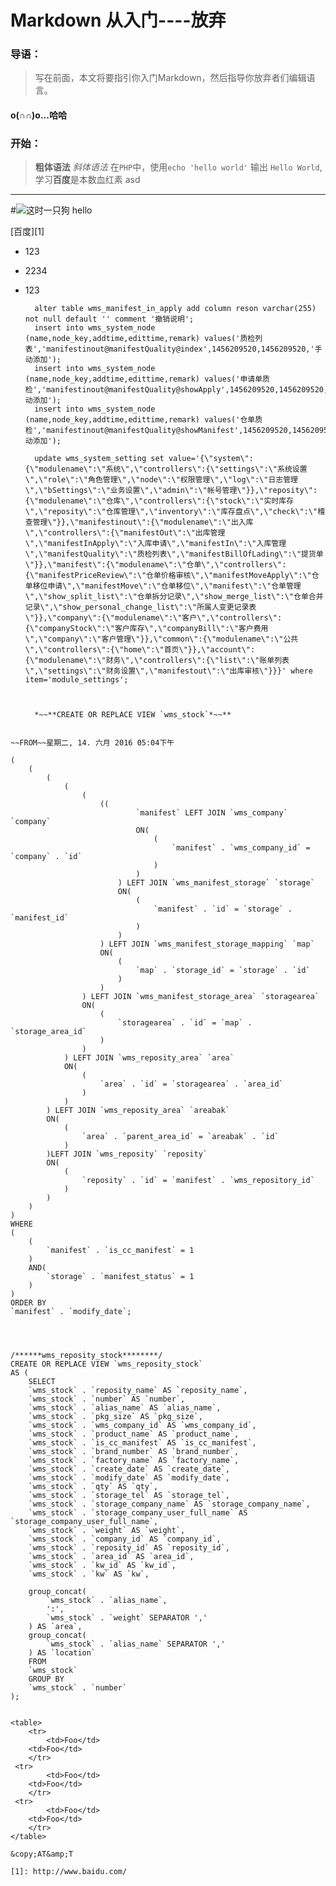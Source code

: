 # Markdown  从入门----放弃
### 导语：
>写在前面，本文将要指引你入门Markdown，然后指导你放弃者们编辑语言。

#### o(∩∩)o...哈哈

### 开始：
>**粗体语法** 
*斜体语法*
在`PHP`中，使用`echo 'hello world'` 输出 `Hello World`,学习**百度**是本数血红素
asd 
***
#![这时一只狗](http://h.hiphotos.baidu.com/image/h%3D200/sign=e8dfbdc69a16fdfac76cc1ee848e8cea/738b4710b912c8fc8cfeb020fb039245d78821c9.jpg)
	hello

[百度][1]

* 123
+ 2234
- 123

		alter table wms_manifest_in_apply add column reson varchar(255) not null default '' comment '撤销说明';
		insert into wms_system_node (name,node_key,addtime,edittime,remark) values('质检列表','manifestinout@manifestQuality@index',1456209520,1456209520,'手动添加');
		insert into wms_system_node (name,node_key,addtime,edittime,remark) values('申请单质检','manifestinout@manifestQuality@showApply',1456209520,1456209520,'手动添加');
		insert into wms_system_node (name,node_key,addtime,edittime,remark) values('仓单质检','manifestinout@manifestQuality@showManifest',1456209520,1456209520,'手动添加');

		update wms_system_setting set value='{\"system\":{\"modulename\":\"系统\",\"controllers\":{\"settings\":\"系统设置\",\"role\":\"角色管理\",\"node\":\"权限管理\",\"log\":\"日志管理\",\"bSettings\":\"业务设置\",\"admin\":\"帐号管理\"}},\"reposity\":{\"modulename\":\"仓库\",\"controllers\":{\"stock\":\"实时库存\",\"reposity\":\"仓库管理\",\"inventory\":\"库存盘点\",\"check\":\"稽查管理\"}},\"manifestinout\":{\"modulename\":\"出入库\",\"controllers\":{\"manifestOut\":\"出库管理\",\"manifestInApply\":\"入库申请\",\"manifestIn\":\"入库管理\",\"manifestQuality\":\"质检列表\",\"manifestBillOfLading\":\"提货单\"}},\"manifest\":{\"modulename\":\"仓单\",\"controllers\":{\"manifestPriceReview\":\"仓单价格审核\",\"manifestMoveApply\":\"仓单移位申请\",\"manifestMove\":\"仓单移位\",\"manifest\":\"仓单管理\",\"show_split_list\":\"仓单拆分记录\",\"show_merge_list\":\"仓单合并记录\",\"show_personal_change_list\":\"所属人变更记录表\"}},\"company\":{\"modulename\":\"客户\",\"controllers\":{\"companyStock\":\"客户库存\",\"companyBill\":\"客户费用\",\"company\":\"客户管理\"}},\"common\":{\"modulename\":\"公共\",\"controllers\":{\"home\":\"首页\"}},\"account\":{\"modulename\":\"财务\",\"controllers\":{\"list\":\"账单列表\",\"settings\":\"财务设置\",\"manifestout\":\"出库审核\"}}}' where item='module_settings';



		*~~**CREATE OR REPLACE VIEW `wms_stock`*~~**
~~~~

~~FROM~~星期二, 14. 六月 2016 05:04下午 

(
	(
		(
			(
				(
					((
							`manifest` LEFT JOIN `wms_company` `company`
							ON(
								(
									`manifest` . `wms_company_id` = `company` . `id`
								)
							)
						) LEFT JOIN `wms_manifest_storage` `storage`
						ON(
							(
								`manifest` . `id` = `storage` . `manifest_id`
							)
						)
					) LEFT JOIN `wms_manifest_storage_mapping` `map`
					ON(
						(
							`map` . `storage_id` = `storage` . `id`
						)
					)
				) LEFT JOIN `wms_manifest_storage_area` `storagearea`
				ON(
					(
						`storagearea` . `id` = `map` . `storage_area_id`
					)
				)
			) LEFT JOIN `wms_reposity_area` `area`
			ON(
				(
					`area` . `id` = `storagearea` . `area_id`
				)
			)
		) LEFT JOIN `wms_reposity_area` `areabak`
		ON(
			(
				`area` . `parent_area_id` = `areabak` . `id`
			)
		)LEFT JOIN `wms_reposity` `reposity`
		ON(
			(
				`reposity` . `id` = `manifest` . `wms_repository_id`
			)
		)
	)
)
WHERE
(
	(
		`manifest` . `is_cc_manifest` = 1
	)
	AND(
		`storage` . `manifest_status` = 1
	)
)
ORDER BY
`manifest` . `modify_date`;




/******wms_reposity_stock********/
CREATE OR REPLACE VIEW `wms_reposity_stock`
AS (
	SELECT
	`wms_stock` . `reposity_name` AS `reposity_name`,
	`wms_stock` . `number` AS `number`,
	`wms_stock` . `alias_name` AS `alias_name`,
	`wms_stock` . `pkg_size` AS `pkg_size`,
	`wms_stock` . `wms_company_id` AS `wms_company_id`,
	`wms_stock` . `product_name` AS `product_name`,
	`wms_stock` . `is_cc_manifest` AS `is_cc_manifest`,
	`wms_stock` . `brand_number` AS `brand_number`,
	`wms_stock` . `factory_name` AS `factory_name`,
	`wms_stock` . `create_date` AS `create_date`,
	`wms_stock` . `modify_date` AS `modify_date`,
	`wms_stock` . `qty` AS `qty`,
	`wms_stock` . `storage_tel` AS `storage_tel`,
	`wms_stock` . `storage_company_name` AS `storage_company_name`,
	`wms_stock` . `storage_company_user_full_name` AS `storage_company_user_full_name`,
	`wms_stock` . `weight` AS `weight`,
	`wms_stock` . `company_id` AS `company_id`,
	`wms_stock` . `reposity_id` AS `reposity_id`,
	`wms_stock` . `area_id` AS `area_id`,
	`wms_stock` . `kw_id` AS `kw_id`,
	`wms_stock` . `kw` AS `kw`,

	group_concat(
		`wms_stock` . `alias_name`,
		':',
		`wms_stock` . `weight` SEPARATOR ','
	) AS `area`,
	group_concat(
		`wms_stock` . `alias_name` SEPARATOR ','
	) AS `location`
	FROM
	`wms_stock`
	GROUP BY
	`wms_stock` . `number`
);


<table>
    <tr>
        <td>Foo</td>
	<td>Foo</td>
    </tr>
 <tr>
        <td>Foo</td>
	<td>Foo</td>
    </tr>
 <tr>
        <td>Foo</td>
	<td>Foo</td>
    </tr>
</table>

&copy;AT&amp;T 

[1]: http://www.baidu.com/


